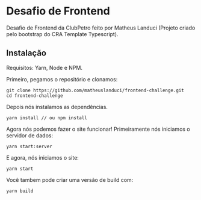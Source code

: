 # Desafio de Frontend

Desafio de Frontend da ClubPetro feito por Matheus Landuci (Projeto criado pelo bootstrap do CRA Template Typescript).

## Instalação

Requisitos: Yarn, Node e NPM.

Primeiro, pegamos o repositório e clonamos:

```
git clone https://github.com/matheuslanduci/frontend-challenge.git
cd frontend-challenge
```

Depois nós instalamos as dependências.

```
yarn install // ou npm install
```

Agora nós podemos fazer o site funcionar!
Primeiramente nós iniciamos o servidor de dados:

```
yarn start:server
```

E agora, nós iniciamos o site:

```
yarn start
```

Você tambem pode criar uma versão de build com:

```
yarn build
```